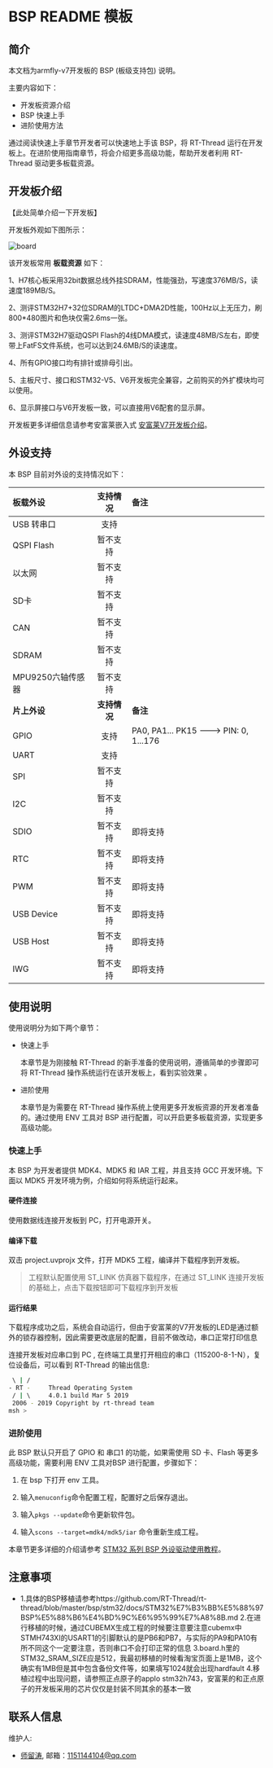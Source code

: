 # BSP README 模板

## 简介

本文档为armfly-v7开发板的 BSP (板级支持包) 说明。

主要内容如下：

- 开发板资源介绍
- BSP 快速上手
- 进阶使用方法

通过阅读快速上手章节开发者可以快速地上手该 BSP，将 RT-Thread 运行在开发板上。在进阶使用指南章节，将会介绍更多高级功能，帮助开发者利用 RT-Thread 驱动更多板载资源。

## 开发板介绍

【此处简单介绍一下开发板】

开发板外观如下图所示：

![board](figures/board.jpg)

该开发板常用 **板载资源** 如下：

1、H7核心板采用32bit数据总线外挂SDRAM，性能强劲，写速度376MB/S，读速度189MB/S。

2、测评STM32H7+32位SDRAM的LTDC+DMA2D性能，100Hz以上无压力，刷800*480图片和色块仅需2.6ms一张。

3、测评STM32H7驱动QSPI Flash的4线DMA模式，读速度48MB/S左右，即使带上FatFS文件系统，也可以达到24.6MB/S的读速度。

4、所有GPIO接口均有排针或排母引出。

5、主板尺寸、接口和STM32-V5、V6开发板完全兼容，之前购买的外扩模块均可以使用。

6、显示屏接口与V6开发板一致，可以直接用V6配套的显示屏。

开发板更多详细信息请参考安富莱嵌入式 [安富莱V7开发板介绍](https://item.taobao.com/item.htm?spm=a1z10.1-c-s.w4004-18210351026.2.505e16e8jLyUKE&id=587817737569)。

## 外设支持

本 BSP 目前对外设的支持情况如下：

| **板载外设**      | **支持情况** | **备注**                              |
| :----------------- | :----------: | :------------------------------------- |
| USB 转串口        |     支持     |                                       |
| QSPI Flash        |   暂不支持   |                                       |
| 以太网            |   暂不支持   |                                       |
| SD卡              |   暂不支持   |                                       |
| CAN               |   暂不支持   |                                       |
| SDRAM             |   暂不支持   |                                       |
| MPU9250六轴传感器 |   暂不支持   |                                       |
| **片上外设**      | **支持情况** | **备注**                              |
| GPIO              |     支持     | PA0, PA1... PK15 ---> PIN: 0, 1...176 |
| UART              |     支持     |                                       |
| SPI               |   暂不支持   |                                       |
| I2C               |   暂不支持   |                                       |
| SDIO              |   暂不支持   | 即将支持                              |
| RTC               |   暂不支持   | 即将支持                              |
| PWM               |   暂不支持   | 即将支持                              |
| USB Device        |   暂不支持   | 即将支持                              |
| USB Host          |   暂不支持   | 即将支持                              |
| IWG               |   暂不支持   | 即将支持                              |

## 使用说明

使用说明分为如下两个章节：

- 快速上手

    本章节是为刚接触 RT-Thread 的新手准备的使用说明，遵循简单的步骤即可将 RT-Thread 操作系统运行在该开发板上，看到实验效果 。

- 进阶使用

    本章节是为需要在 RT-Thread 操作系统上使用更多开发板资源的开发者准备的。通过使用 ENV 工具对 BSP 进行配置，可以开启更多板载资源，实现更多高级功能。


### 快速上手

本 BSP 为开发者提供 MDK4、MDK5 和 IAR 工程，并且支持 GCC 开发环境。下面以 MDK5 开发环境为例，介绍如何将系统运行起来。

#### 硬件连接

使用数据线连接开发板到 PC，打开电源开关。

#### 编译下载

双击 project.uvprojx 文件，打开 MDK5 工程，编译并下载程序到开发板。

> 工程默认配置使用 ST_LINK 仿真器下载程序，在通过 ST_LINK 连接开发板的基础上，点击下载按钮即可下载程序到开发板

#### 运行结果

下载程序成功之后，系统会自动运行，但由于安富莱的V7开发板的LED是通过额外的锁存器控制，因此需要更改底层的配置，目前不做改动，串口正常打印信息

连接开发板对应串口到 PC , 在终端工具里打开相应的串口（115200-8-1-N），复位设备后，可以看到 RT-Thread 的输出信息:

```bash
 \ | /
- RT -     Thread Operating System
 / | \     4.0.1 build Mar 5 2019
 2006 - 2019 Copyright by rt-thread team
msh >
```
### 进阶使用

此 BSP 默认只开启了 GPIO 和 串口1 的功能，如果需使用 SD 卡、Flash 等更多高级功能，需要利用 ENV 工具对BSP 进行配置，步骤如下：

1. 在 bsp 下打开 env 工具。

2. 输入`menuconfig`命令配置工程，配置好之后保存退出。

3. 输入`pkgs --update`命令更新软件包。

4. 输入`scons --target=mdk4/mdk5/iar` 命令重新生成工程。

本章节更多详细的介绍请参考 [STM32 系列 BSP 外设驱动使用教程](../docs/STM32系列BSP外设驱动使用教程.md)。

## 注意事项

- 1.具体的BSP移植请参考https://github.com/RT-Thread/rt-thread/blob/master/bsp/stm32/docs/STM32%E7%B3%BB%E5%88%97BSP%E5%88%B6%E4%BD%9C%E6%95%99%E7%A8%8B.md
  2.在进行移植的时候，通过CUBEMX生成工程的时候要注意要注意cubemx中STMH743XI的USART1的引脚默认的是PB6和PB7，与实际的PA9和PA10有所不同这个一定要注意，否则串口不会打印正常的信息
  3.board.h里的STM32_SRAM_SIZE应是512，我最初移植的时候看淘宝页面上是1MB，这个确实有1MB但是其中包含备份文件等，如果填写1024就会出现hardfault
  4.移植过程中出现问题，请参照正点原子的applo stm32h743，安富莱的和正点原子的开发板采用的芯片仅仅是封装不同其余的基本一致
## 联系人信息

维护人:
-  [师留涛](https://个人主页), 邮箱：<1151144104@qq.com>